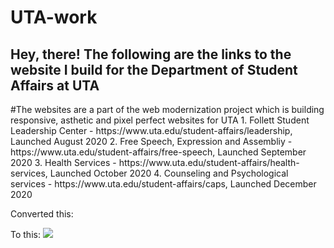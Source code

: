 # UTA-work
<h2>Hey, there! The following are the links to the website I build for the Department of Student Affairs at UTA</h2>
#The websites are a part of the web modernization project which is building responsive, asthetic and pixel perfect websites for UTA
1. Follett Student Leadership Center - https://www.uta.edu/student-affairs/leadership, Launched August 2020
2. Free Speech, Expression and Assembliy - https://www.uta.edu/student-affairs/free-speech, Launched September 2020
3. Health Services - https://www.uta.edu/student-affairs/health-services, Launched October 2020
4. Counseling and Psychological services - https://www.uta.edu/student-affairs/caps, Launched December 2020

Converted this:
<imp src="https://github.com/GurvirSingh/UTA-work/blob/main/screencapture-www-uta-edu-leadership-about-index-php-1592076505466.png"/>

To this:
<img src="https://github.com/GurvirSingh/UTA-work/blob/main/screencapture-cms-prod-web-uta-edu-1592076446297.png"/>
